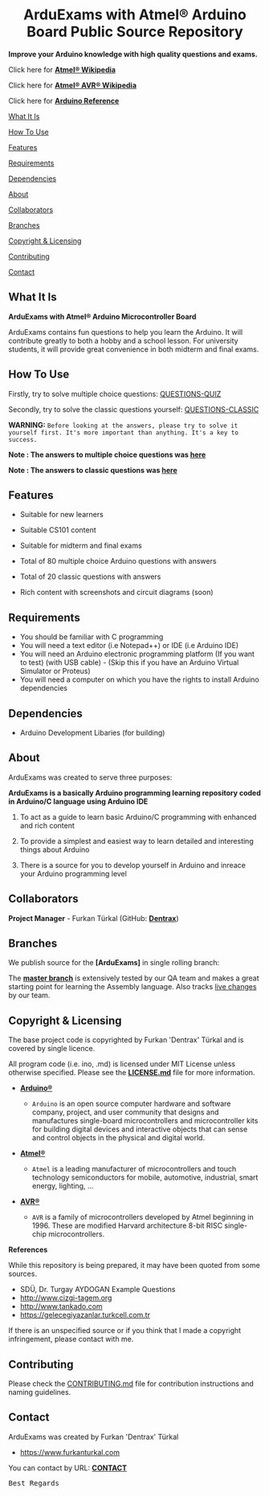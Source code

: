 <h1 align="center">ArduExams with Atmel® Arduino Board Public Source Repository</h1>

**Improve your Arduino knowledge with high quality questions and exams.**

Click here for **[Atmel® Wikipedia](https://en.wikipedia.org/wiki/Atmel)**

Click here for **[Atmel® AVR® Wikipedia](https://en.wikipedia.org/wiki/Atmel_AVR)**

Click here for **[Arduino Reference](https://www.arduino.cc/reference/en)**

[What It Is](#what-it-is)

[How To Use](#how-to-use)

[Features](#features)

[Requirements](#requirements)

[Dependencies](#dependencies)

[About](#about)  

[Collaborators](#collaborators)  

[Branches](#branches) 

[Copyright & Licensing](#copyright--licensing)  

[Contributing](#contributing)  

[Contact](#contact)

## What It Is

**ArduExams with Atmel® Arduino Microcontroller Board**

ArduExams contains fun questions to help you learn the Arduino. It will contribute greatly to both a hobby and a school lesson. For university students, it will provide great convenience in both midterm and final exams.

## How To Use

Firstly, try to solve multiple choice questions: [QUESTIONS-QUIZ](https://github.com/Dentrax/ArduExams/blob/master/QUESTIONS-QUIZ.md)

Secondly, try to solve the classic questions yourself: [QUESTIONS-CLASSIC](https://github.com/Dentrax/ArduExams/blob/master/QUESTIONS-CLASSIC.md)

 **WARNING:** `Before looking at the answers, please try to solve it yourself first. It's more important than anything. It's a key to success.`

**Note : The answers to multiple choice questions was [here](https://github.com/Dentrax/ArduExams/blob/master/answers/questions-quiz.md)**

**Note : The answers to classic questions was [here](https://github.com/Dentrax/ArduExams/blob/master/answers/)**

## Features

* Suitable for new learners

* Suitable CS101 content

* Suitable for midterm and final exams

* Total of 80 multiple choice Arduino questions with answers

* Total of 20 classic questions with answers

* Rich content with screenshots and circuit diagrams (soon)

## Requirements

* You should be familiar with C programming
* You will need a text editor (i.e Notepad++) or IDE (i.e Arduino IDE)
* You will need an Arduino electronic programming platform (If you want to test) (with USB cable) - (Skip this if you have an Arduino Virtual Simulator or Proteus)
* You will need a computer on which you have the rights to install Arduino dependencies

## Dependencies

* Arduino Development Libaries (for building)

## About

ArduExams was created to serve three purposes:

**ArduExams is a basically Arduino programming learning repository coded in Arduino/C language using Arduino IDE**

1. To act as a guide to learn basic Arduino/C programming with enhanced and rich content

2. To provide a simplest and easiest way to learn detailed and interesting things about Arduino

3. There is a source for you to develop yourself in Arduino and inreace your Arduino programming level

## Collaborators

**Project Manager** - Furkan Türkal (GitHub: **[Dentrax](https://github.com/dentrax)**)

## Branches

We publish source for the **[ArduExams]** in single rolling branch:

The **[master branch](https://github.com/dentrax/ArduExams/tree/master)** is extensively tested by our QA team and makes a great starting point for learning the Assembly language. Also tracks [live changes](https://github.com/dentrax/ArduExams/commits/master) by our team. 

## Copyright & Licensing

The base project code is copyrighted by Furkan 'Dentrax' Türkal and is covered by single licence.

All program code (i.e. ino, .md) is licensed under MIT License unless otherwise specified. Please see the **[LICENSE.md](https://github.com/Dentrax/ArduExams/blob/master/LICENSE)** file for more information.

* **[Arduino®](https://www.arduino.cc)**
    - `Arduino` is an open source computer hardware and software company, project, and user community that designs and manufactures single-board microcontrollers and microcontroller kits for building digital devices and interactive objects that can sense and control objects in the physical and digital world.

* **[Atmel®](http://www.atmel.com/)**
    - `Atmel` is a leading manufacturer of microcontrollers and touch technology semiconductors for mobile, automotive, industrial, smart energy, lighting, ...

* **[AVR®](http://www.atmel.com/products/microcontrollers/avr/default.aspx)**
    - `AVR` is a family of microcontrollers developed by Atmel beginning in 1996. These are modified Harvard architecture 8-bit RISC single-chip microcontrollers.

**References**

While this repository is being prepared, it may have been quoted from some sources. 

- SDÜ, Dr. Turgay AYDOGAN Example Questions
- http://www.cizgi-tagem.org
- http://www.tankado.com
- https://gelecegiyazanlar.turkcell.com.tr

If there is an unspecified source or if you think that I made a copyright infringement, please contact with me.

## Contributing

Please check the [CONTRIBUTING.md](CONTRIBUTING.md) file for contribution instructions and naming guidelines.

## Contact

ArduExams was created by Furkan 'Dentrax' Türkal

 * <https://www.furkanturkal.com>
 
You can contact by URL:
    **[CONTACT](https://github.com/dentrax)**

<kbd>Best Regards</kbd>